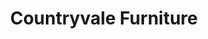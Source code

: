 ---
title: "Countryvale Furniture"
url: /bandon/countryvale-furniture-station-road/
shop: Fußböden
---